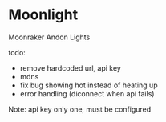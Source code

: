 # Moonlight

Moonraker Andon Lights

todo:

- remove hardcoded url, api key
- mdns
- fix bug showing hot instead of heating up
- error handling (diconnect when api fails)

Note: api key only one, must be configured
